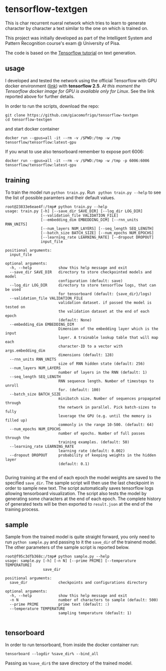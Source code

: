 # tensorflow-textgen
This is char recurrent nueral network which tries to learn to generate character by character a text similar to the one on which is trained on.

This project was initially developed as part of the Intelligent System and Pattern Recognition course's exam @ University of Pisa.

The code is based on the [Tensorflow tutorial](https://www.tensorflow.org/text/tutorials/text_generation) on text generation.

## usage
I developed and tested the network using the official Tensorflow with GPU docker environment ([link](https://hub.docker.com/r/tensorflow/tensorflow/)) with **tensorflow 2.5**. *At this moment the Tensorflow docker image for GPU is available only for Linux*. See the link reported above for further details.

In order to run the scripts, download the repo:
```
git clone https://github.com/giacomofrigo/tensorflow-textgen
cd tensorflow-textgen
```
and start docker container
```
docker run --gpus=all -it --rm -v /$PWD:/tmp -w /tmp tensorflow/tensorflow:latest-gpu
```

If you wnat to use also tensorboard remember to expose port 6006:

```
docker run --gpus=all -it --rm -v /$PWD:/tmp -w /tmp -p 6006:6006 tensorflow/tensorflow:latest-gpu
```
## training
To train the model run `python train.py`. Run ` python train.py --help` to see the list of possible paramters and their default values.
```
root@23833e6eae4f:/tmp# python train.py --help
usage: train.py [-h] [--save_dir SAVE_DIR] [--log_dir LOG_DIR]
                [--validation_file VALIDATION_FILE]
                [--embedding_dim EMBEDDING_DIM] [--rnn_units RNN_UNITS]
                [--num_layers NUM_LAYERS] [--seq_length SEQ_LENGTH]
                [--batch_size BATCH_SIZE] [--num_epochs NUM_EPOCHS]
                [--learning_rate LEARNING_RATE] [--dropout DROPOUT]
                input_file

positional arguments:
  input_file

optional arguments:
  -h, --help            show this help message and exit
  --save_dir SAVE_DIR   directory to store checkpointed models and model
                        configuration (default: save)
  --log_dir LOG_DIR     directory to store tensorflow logs, that can be used
                        for tensorboard (default: {save_dir}/logs)
  --validation_file VALIDATION_FILE
                        validation dataset. if passed the model is tested on
                        the validation dataset at the end of each epoch
                        (default: None)
  --embedding_dim EMBEDDING_DIM
                        Dimension of the embedding layer which is the input
                        layer. A trainable lookup table that will map each
                        character-ID to a vector with args.embedding_dim
                        dimensions (default: 128)
  --rnn_units RNN_UNITS
                        size of RNN hidden state (default: 256)
  --num_layers NUM_LAYERS
                        number of layers in the RNN (default: 1)
  --seq_length SEQ_LENGTH
                        RNN sequence length. Number of timesteps to unroll
                        for. (default: 100)
  --batch_size BATCH_SIZE
                        minibatch size. Number of sequences propagated through
                        the network in parallel. Pick batch-sizes to fully
                        leverage the GPU (e.g. until the memory is filled up)
                        commonly in the range 10-500. (default: 64)
  --num_epochs NUM_EPOCHS
                        number of epochs. Number of full passes through the
                        training examples. (default: 50)
  --learning_rate LEARNING_RATE
                        learning rate (default: 0.002)
  --dropout DROPOUT     probability of keeping weights in the hidden layer
                        (default: 0.1)


```

During training at the end of each epoch the model weights are saved to the specified `save_dir`. The sample script will then use the last checkpoint in order to sample new text.
The script automatically saves tensorflow logs allowing tensorboard visualization. The script also tests the model by generating some characters at the end of each epoch. 
The complete history of generated texts will be then exported to `result.json` at the end of the training process.

## sample
Sample from the trained model is quite straight forward, you only need to run `python sample.py` and passing to it the `save_dir` of the trainend model.
The other parameters of the sample script is reported below.

```
root@f95c3dfb368c:/tmp# python sample.py --help
usage: sample.py [-h] [-n N] [--prime PRIME] [--temperature TEMPERATURE]
                 save_dir

positional arguments:
  save_dir              checkpoints and configurations directory

optional arguments:
  -h, --help            show this help message and exit
  -n N                  number of characters to sample (default: 500)
  --prime PRIME         prime text (default: :)
  --temperature TEMPERATURE
                        sampling temperature (default: 1)
                        
```

## tensorboard 
In order to run tensorboard, from inside the docker container run:
```
tensorboard --logdir %save_dir% --bind_all
```
Passing as `%save_dir$` the save directory of the trained model. 




